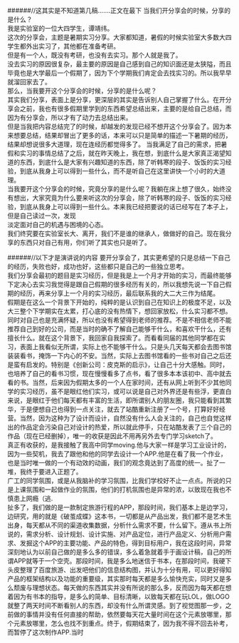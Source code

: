 ######//这其实是不知道第几稿.......正文在最下
当我们开分享会的时候，分享的是什么？  
我是实验室的一位大四学生，谭靖纬。  
这次的分享会，主题是暑期实习分享。大家都知道，暑假的时候实验室大多数大四学生都外出实习了，其他都在准备考研。  
但是有一个人，既没有考研，也没有去实习。那个人就是我了。  
没去实习的原因很复杂，最主要的原因是自己感到自己的知识面还是太狭隘，而且毕竟也是大学最后一个假期了，因为下个学期我们肯定会去找实习的。所以我早早就溜回家去了。  
那么，当我要开这个分享会的时候，分享的是什么呢？  
其实我们分享，表面上是分享，更深层的其实是告诉别人自己掌握了什么。在开分享会之前，我也有很多假期里学到的东西希望总结出来，主要的是给自己总结，而因为有分享会，所以才有了动力去总结出来。  
但是当我把内容总结完了的时候，却越发的发现已经不想开这个分享会了。因为本来想要总结，结果却冒出了更多的话，本来可以只是简单的描述一下暑期的经历，结果却想说很多大道理，现在连经历都觉得多了。
当我满足了自己的需求，把暑假和实习的事情总结了之后，就在昨天晚上，我在想，到底什么是大家真正渴望知道的东西，到底什么是大家有兴趣知道的东西，除了听韩寒的段子、饭饭的实习经验，到底从我身上可以得到一些什么，而不是听自己在这里讲快一个小时的大道理。  
当我要开这个分享会的时候，究竟分享的是什么呢？我躺在床上想了很久，始终没有想出，大家究竟为什么要来听这次的分享会，除了听韩寒的段子、饭饭的实习经验，到底从我身上可以得到一些什么。本来我已经把要说的话已经写在了本子上，但是自己读过一次，发现  
淡定面对自己的机遇与困境的心态。  
我们终究要在实验室长大、离开，我们不是谁的继承人，做做好的自己。现在我分享的东西只对自己有用，你们听了其实也只是听了。  
 
######//以下才是演讲说的内容
要开分享会了，其实更希望的只是总结一下自己的经历，失败也好，成功也好，这些都只是自己的一些独立思考。  
我们分享会最初的题目是实习经历，但是我是上一个月才开始的实习，而最终能够下定决心去实习我觉得是跟自己假期的很多经历有关的，所以我想先说一下自己假期的经历，再来分享上一个月的实习经历，最后联系我的大二大三作为结尾。  
假期是在这么一个背景下开始的，纯粹的是认识到自己在知识上的极度不足，以及大三整个下学期实在太累，打心底的没有热情下，想回家放松，什么实习都不想。同时对自己也是充满怀疑，所以也没有希望得到老师的推荐。不是不相信老师不能推荐自己到好的公司，而是当时的确不了解自己能够干什么，和喜欢干什么，还有擅长什么。就在这个背景下，我回家自我探索了。而看看同届的其他同学都在实习，表面上我看似无所谓，实际上也不能够干什么。只是头几天每天都会去图书馆装装看书，掩饰一下内心的不安。当然，实际上去图书馆看的一些书对自己之后还是蛮有启发的。特别是《创新公司：皮克斯的启示》，让自己十分大感触。同时，也培养了自己的看书习惯，现在慢慢看多了点书，看了很多本本该初中、高中就去看的书。当然，后来因为假期太多的一个人在家时间，还有从网上听到不少其他同学的实习经历，虽不是眼红他们实习，或可以说是自己对外界还是有些浮，更直白来说，是眼红于他们每天都有丰富的生活，即所谓别人的朋友圈，我只能看到其繁华，于是便想自己也得到一点关注，就去了站酷重新注册了一个号，打算好好经营。当然，因为这种为了设计而设计，自然没有什么人会关注的，自己也自觉这样出的作品定会污染自己对设计的热爱，所以就此停手，只在站酷发表了三个自己的作品（现在已经删掉），唯一的收获是因此不用再另外去专门学习sketch了。  
真正有收获的，是我接触了我高中同学moving.他与大家一样是学习工业设计的，因为一些契机，我去了跟他和他的同学去设计一个APP.他是在看了我一个作业，也是当时唯一做的一个有动效的动画，我们的观念竟达到了高度的统一。扯了一堆，我终于要进入正题了。  
广工的同学氛围，或是从我脑补的学习氛围，比我们学校好不止一点点。所说的只是上课氛围和一起做作业的氛围，他们的打机氛围也是异常的浓，以致现在我也不慎患上网瘾（逃.  
扯多了，我们做的是一款制定旅游行程的APP，那段时间，我们基本上是边学习，边研究，用的就是《破茧成蝶》这本书，一切都是从产品出发，我们都不是艺术生出身，每天都从不同的渠道收集数据，分析什么需求不要，什么留下。遵从书上所说的，需求分析、设计规划、设计实施、对产品定位，进行产品定义、分析用户需求、发掘这个APP的主要功能、产品的特色，得到目标用户，我在这段时间，异常深刻地认为以前自己做的是多么多的错误，多么着急就着手于画设计稿，自己的所谓APP就等于一个空壳。那段时间，我是多么地迷信于书本，在那段时间，我硬下头皮整理了百度旅游、出发吧他们的信息结构图，并认为十分有用，可以更好得知产品的框架结构以及功能的重要级，其实那时每天都是多么愉快充实，同时又是多么颓废与理想状态。每天做的东西其实并没有所说的那么多，反而因为每天都在想着因为有书本的指导，是多么的简单、目标清晰，以致每天都在玩LOL，做LOGO就整了两天时间不断看别人的东西，却没有什么所谓灵感。到了视觉图那一步，之前做的事情并没有任何直接的帮助，依然要每天花大量时间在这个元素放哪里，那个元素放哪里，怎么也找不到重点。终于，假期结束了，因为我不得不回去补考，而暂停了这次制作APP.当时











